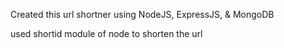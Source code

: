Created this url shortner using NodeJS, ExpressJS, & MongoDB


used shortid module of node to shorten the url
